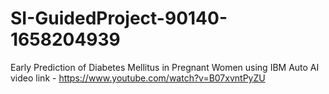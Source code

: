 # SI-GuidedProject-90140-1658204939
Early Prediction of Diabetes Mellitus in Pregnant Women using IBM Auto AI
video link - https://www.youtube.com/watch?v=B07xvntPyZU
